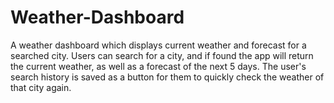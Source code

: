 # Weather-Dashboard
A weather dashboard which displays current weather and forecast for a searched city. Users can search for a city, and if found the app will return the current weather, as well as a forecast of the next 5 days. The user's search history is saved as a button for them to quickly check the weather of that city again.
